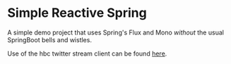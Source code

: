 # Simple Reactive Spring
A simple demo project that uses Spring's Flux and Mono *without* the usual SpringBoot bells and wistles.

Use of the hbc twitter stream client can be found [here](https://github.com/twitter/hbc). 
